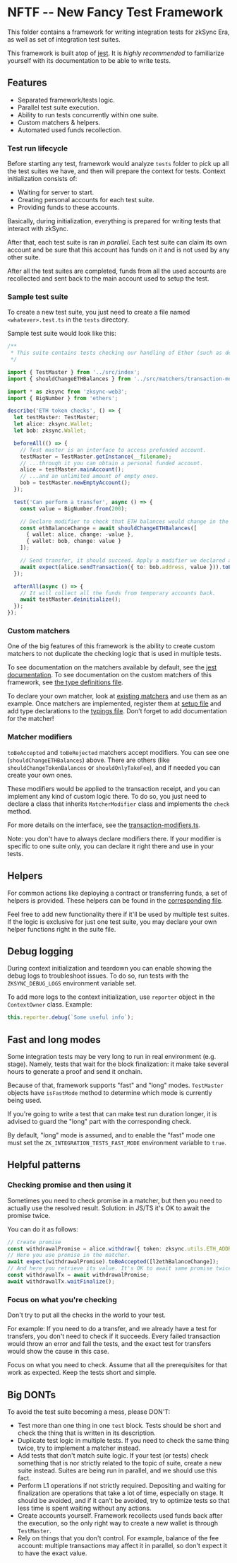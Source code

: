# NFTF -- New Fancy Test Framework

This folder contains a framework for writing integration tests for zkSync Era, as well as set of integration test
suites.

This framework is built atop of [jest](https://jestjs.io/). It is _highly recommended_ to familiarize yourself with its
documentation to be able to write tests.

## Features

- Separated framework/tests logic.
- Parallel test suite execution.
- Ability to run tests concurrently within one suite.
- Custom matchers & helpers.
- Automated used funds recollection.

### Test run lifecycle

Before starting any test, framework would analyze `tests` folder to pick up all the test suites we have, and then will
prepare the context for tests. Context initialization consists of:

- Waiting for server to start.
- Creating personal accounts for each test suite.
- Providing funds to these accounts.

Basically, during initialization, everything is prepared for writing tests that interact with zkSync.

After that, each test suite is ran _in parallel_. Each test suite can claim its own account and be sure that this
account has funds on it and is not used by any other suite.

After all the test suites are completed, funds from all the used accounts are recollected and sent back to the main
account used to setup the test.

### Sample test suite

To create a new test suite, you just need to create a file named `<whatever>.test.ts` in the `tests` directory.

Sample test suite would look like this:

```typescript
/**
 * This suite contains tests checking our handling of Ether (such as depositing, checking `msg.value`, etc).
 */

import { TestMaster } from '../src/index';
import { shouldChangeETHBalances } from '../src/matchers/transaction-modifiers';

import * as zksync from 'zksync-web3';
import { BigNumber } from 'ethers';

describe('ETH token checks', () => {
  let testMaster: TestMaster;
  let alice: zksync.Wallet;
  let bob: zksync.Wallet;

  beforeAll(() => {
    // Test master is an interface to access prefunded account.
    testMaster = TestMaster.getInstance(__filename);
    // ...through it you can obtain a personal funded account.
    alice = testMaster.mainAccount();
    // ...and an unlimited amount of empty ones.
    bob = testMaster.newEmptyAccount();
  });

  test('Can perform a transfer', async () => {
    const value = BigNumber.from(200);

    // Declare modifier to check that ETH balances would change in the following way.
    const ethBalanceChange = await shouldChangeETHBalances([
      { wallet: alice, change: -value },
      { wallet: bob, change: value }
    ]);

    // Send transfer, it should succeed. Apply a modifier we declared above.
    await expect(alice.sendTransaction({ to: bob.address, value })).toBeAccepted([ethBalanceChange]);
  });

  afterAll(async () => {
    // It will collect all the funds from temporary accounts back.
    await testMaster.deinitialize();
  });
});
```

### Custom matchers

One of the big features of this framework is the ability to create custom matchers to not duplicate the checking logic
that is used in multiple tests.

To see documentation on the matchers available by default, see the [jest documentation](https://jestjs.io/docs/expect).
To see documentation on the custom matchers of this framework, see [the type definitions file](./typings/jest.d.ts).

To declare your own matcher, look at [existing matchers](./src/matchers/) and use them as an example. Once matchers are
implemented, register them at [setup file](./src/jest-setup/add-matchers.ts) and add type declarations to the
[typings file](./typings/jest.d.ts). Don't forget to add documentation for the matcher!

### Matcher modifiers

`toBeAccepted` and `toBeRejected` matchers accept modifiers. You can see one (`shouldChangeETHBalances`) above. There
are others (like `shouldChangeTokenBalances` or `shouldOnlyTakeFee`), and if needed you can create your own ones.

These modifiers would be applied to the transaction receipt, and you can implement any kind of custom logic there. To do
so, you just need to declare a class that inherits `MatcherModifier` class and implements the `check` method.

For more details on the interface, see the
[transaction-modifiers.ts](./src/transaction-matcher-modifiers/transaction-modifiers.ts).

Note: you don't have to always declare modifiers there. If your modifier is specific to one suite only, you can declare
it right there and use in your tests.

## Helpers

For common actions like deploying a contract or transferring funds, a set of helpers is provided. These helpers can be
found in the [corresponding file](./src/helpers.ts).

Feel free to add new functionality there if it'll be used by multiple test suites. If the logic is exclusive for just
one test suite, you may declare your own helper functions right in the suite file.

## Debug logging

During context initialization and teardown you can enable showing the debug logs to troubleshoot issues. To do so, run
tests with the `ZKSYNC_DEBUG_LOGS` environment variable set.

To add more logs to the context initialization, use `reporter` object in the `ContextOwner` class. Example:

```typescript
this.reporter.debug(`Some useful info`);
```

## Fast and long modes

Some integration tests may be very long to run in real environment (e.g. stage). Namely, tests that wait for the block
finalization: it make take several hours to generate a proof and send it onchain.

Because of that, framework supports "fast" and "long" modes. `TestMaster` objects have `isFastMode` method to determine
which mode is currently being used.

If you're going to write a test that can make test run duration longer, it is advised to guard the "long" part with the
corresponding check.

By default, "long" mode is assumed, and to enable the "fast" mode one must set the `ZK_INTEGRATION_TESTS_FAST_MODE`
environment variable to `true`.

## Helpful patterns

### Checking promise and then using it

Sometimes you need to check promise in a matcher, but then you need to actually use the resolved result. Solution: in
JS/TS it's OK to await the promise twice.

You can do it as follows:

```typescript
// Create promise
const withdrawalPromise = alice.withdraw({ token: zksync.utils.ETH_ADDRESS, amount });
// Here you use promise in the matcher.
await expect(withdrawalPromise).toBeAccepted([l2ethBalanceChange]);
// And here you retrieve its value. It's OK to await same promise twice.
const withdrawalTx = await withdrawalPromise;
await withdrawalTx.waitFinalize();
```

### Focus on what you're checking

Don't try to put all the checks in the world to your test.

For example: If you need to do a transfer, and we already have a test for transfers, you don't need to check if it
succeeds. Every failed transaction would throw an error and fail the tests, and the exact test for transfers would show
the cause in this case.

Focus on what you need to check. Assume that all the prerequisites for that work as expected. Keep the tests short and
simple.

## Big DONTs

To avoid the test suite becoming a mess, please DON'T:

- Test more than one thing in one `test` block. Tests should be short and check the thing that is written in its
  description.
- Duplicate test logic in multiple tests. If you need to check the same thing twice, try to implement a matcher instead.
- Add tests that don't match suite logic. If your test (or tests) check something that is nor strictly related to the
  topic of suite, create a new suite instead. Suites are being run in parallel, and we should use this fact.
- Perform L1 operations if not strictly required. Depositing and waiting for finalization are operations that take a lot
  of time, especially on stage. It should be avoided, and if it can't be avoided, try to optimize tests so that less
  time is spent waiting without any actions.
- Create accounts yourself. Framework recollects used funds back after the execution, so the only right way to create a
  new wallet is through `TestMaster`.
- Rely on things that you don't control. For example, balance of the fee account: multiple transactions may affect it in
  parallel, so don't expect it to have the exact value.
